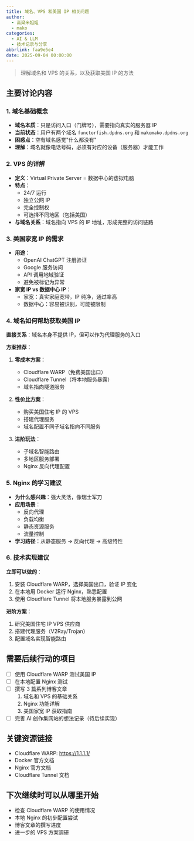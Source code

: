 ```yaml
---
title: 域名、VPS 和美国 IP 相关问题
author:
  - 高粱米姐姐
  - mako
categories:
  - AI & LLM
  - 技术记录与分享
abbrlink: faa9e5e4
date: 2025-09-04 00:00:00
---
```


>理解域名和 VPS 的关系，以及获取美国 IP 的方法
<!--more-->

## 主要讨论内容

### 1. 域名基础概念
- **域名本质**：只是访问入口（门牌号），需要指向真实的服务器 IP
- **当前状态**：用户有两个域名 `functorfish.dpdns.org` 和 `makomako.dpdns.org`
- **困惑点**：空有域名感觉"什么都没有"
- **理解**：域名就像电话号码，必须有对应的设备（服务器）才能工作

### 2. VPS 的详解
- **定义**：Virtual Private Server = 数据中心的虚拟电脑
- **特点**：
  - 24/7 运行
  - 独立公网 IP
  - 完全控制权
  - 可选择不同地区（包括美国）
- **与域名关系**：域名指向 VPS 的 IP 地址，形成完整的访问链路

### 3. 美国家宽 IP 的需求
- **用途**：
  - OpenAI ChatGPT 注册验证
  - Google 服务访问
  - API 调用地域验证
  - 避免被标记为异常
- **家宽 IP vs 数据中心 IP**：
  - 家宽：真实家庭宽带，IP 纯净，通过率高
  - 数据中心：容易被识别，可能被限制

### 4. 域名如何帮助获取美国 IP
**直接关系**：域名本身不提供 IP，但可以作为代理服务的入口

**方案推荐**：
1. **零成本方案**：
   - Cloudflare WARP（免费美国出口）
   - Cloudflare Tunnel（将本地服务暴露）
   - 域名指向隧道服务

2. **性价比方案**：
   - 购买美国住宅 IP 的 VPS
   - 搭建代理服务
   - 域名配置不同子域名指向不同服务

3. **进阶玩法**：
   - 子域名智能路由
   - 多地区服务部署
   - Nginx 反向代理配置

### 5. Nginx 的学习建议
- **为什么感兴趣**：强大灵活，像瑞士军刀
- **应用场景**：
  - 反向代理
  - 负载均衡
  - 静态资源服务
  - 流量控制
- **学习路径**：从静态服务 → 反向代理 → 高级特性

### 6. 技术实现建议
**立即可以做的**：
1. 安装 Cloudflare WARP，选择美国出口，验证 IP 变化
2. 在本地用 Docker 运行 Nginx，熟悉配置
3. 使用 Cloudflare Tunnel 将本地服务暴露到公网

**进阶方案**：
1. 研究美国住宅 IP VPS 供应商
2. 搭建代理服务（V2Ray/Trojan）
3. 配置域名实现智能路由

## 需要后续行动的项目
- [ ] 使用 Cloudflare WARP 测试美国 IP
- [ ] 在本地配置 Nginx 测试
- [ ] 撰写 3 篇系列博客文章
  1. 域名和 VPS 的基础关系
  2. Nginx 功能详解
  3. 美国家宽 IP 获取指南
- [ ] 完善 AI 创作集网站的想法记录（待后续实现）

## 关键资源链接
- Cloudflare WARP: https://1.1.1.1/
- Docker 官方文档
- Nginx 官方文档
- Cloudflare Tunnel 文档

## 下次继续时可以从哪里开始
- 检查 Cloudflare WARP 的使用情况
- 本地 Nginx 的初步配置尝试
- 博客文章的撰写进度
- 进一步的 VPS 方案调研